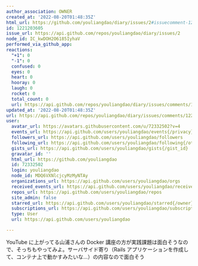 ```yaml
---
author_association: OWNER
created_at: '2022-08-20T01:48:35Z'
html_url: https://github.com/youliangdao/diary/issues/2#issuecomment-1221203605
id: 1221203605
issue_url: https://api.github.com/repos/youliangdao/diary/issues/2
node_id: IC_kwDOH2O6185IyhaV
performed_via_github_app: 
reactions:
  "+1": 0
  "-1": 0
  confused: 0
  eyes: 0
  heart: 0
  hooray: 0
  laugh: 0
  rocket: 0
  total_count: 0
  url: https://api.github.com/repos/youliangdao/diary/issues/comments/1221203605/reactions
updated_at: '2022-08-20T01:48:35Z'
url: https://api.github.com/repos/youliangdao/diary/issues/comments/1221203605
user:
  avatar_url: https://avatars.githubusercontent.com/u/72332502?v=4
  events_url: https://api.github.com/users/youliangdao/events{/privacy}
  followers_url: https://api.github.com/users/youliangdao/followers
  following_url: https://api.github.com/users/youliangdao/following{/other_user}
  gists_url: https://api.github.com/users/youliangdao/gists{/gist_id}
  gravatar_id: ''
  html_url: https://github.com/youliangdao
  id: 72332502
  login: youliangdao
  node_id: MDQ6VXNlcjcyMzMyNTAy
  organizations_url: https://api.github.com/users/youliangdao/orgs
  received_events_url: https://api.github.com/users/youliangdao/received_events
  repos_url: https://api.github.com/users/youliangdao/repos
  site_admin: false
  starred_url: https://api.github.com/users/youliangdao/starred{/owner}{/repo}
  subscriptions_url: https://api.github.com/users/youliangdao/subscriptions
  type: User
  url: https://api.github.com/users/youliangdao

---
```

YouTube に上がってる山浦さんの Docker 講座の方が実践課題は面白そうなので、そっちもやってみよ。サーバサイド寄り（Rails アプリケーションを作成して、コンテナ上で動かすみたいな...）の内容なので面白そう
